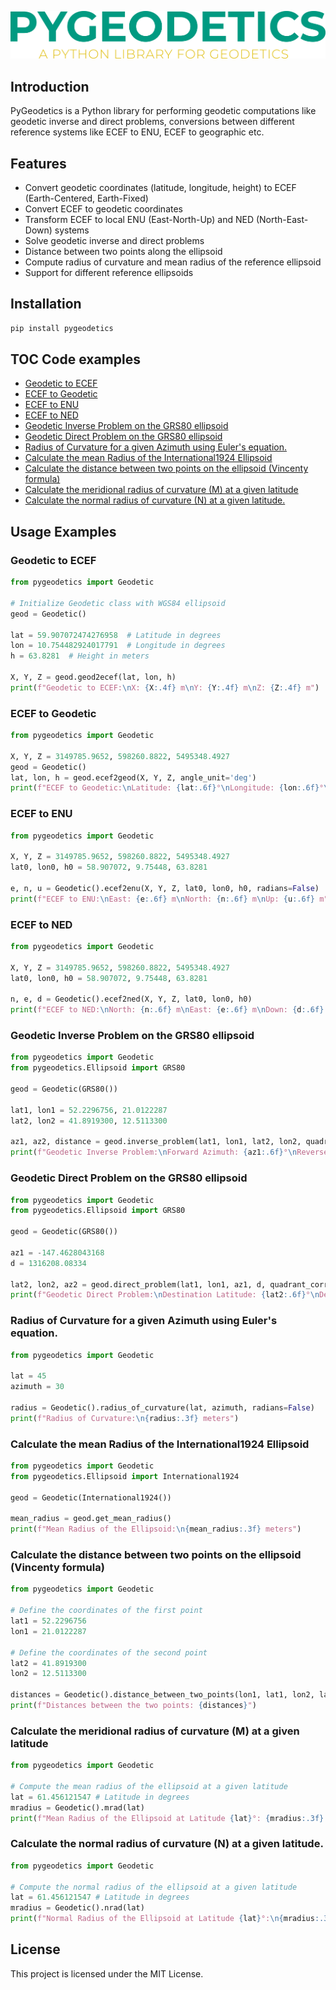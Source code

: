 
<p align="center">
    <img src="https://github.com/paarnes/pygeodetics/blob/main/docs/icon/pygeodetics.png?raw=true" alt="PyGeodetics Logo" width="700">
</p>


## Introduction
PyGeodetics is a Python library for performing geodetic computations like geodetic inverse and direct problems, conversions between different reference systems like ECEF to ENU, ECEF to geographic etc.

## Features
- Convert geodetic coordinates (latitude, longitude, height) to ECEF (Earth-Centered, Earth-Fixed)
- Convert ECEF to geodetic coordinates
- Transform ECEF to local ENU (East-North-Up) and NED (North-East-Down) systems
- Solve geodetic inverse and direct problems
- Distance between two points along the ellipsoid
- Compute radius of curvature and mean radius of the reference ellipsoid
- Support for different reference ellipsoids

## Installation
```sh
pip install pygeodetics
```

## TOC Code examples
- [Geodetic to ECEF](#geodetic-to-ecef)
- [ECEF to Geodetic](#ecef-to-geodetic)
- [ECEF to ENU](#ecef-to-enu)
- [ECEF to NED](#ecef-to-ned)
- [Geodetic Inverse Problem on the GRS80 ellipsoid](#geodetic-inverse-problem-on-the-grs80-ellipsoid)
- [Geodetic Direct Problem on the GRS80 ellipsoid](#geodetic-direct-problem-on-the-grs80-ellipsoid)
- [Radius of Curvature for a given Azimuth using Euler's equation.](#radius-of-curvature-for-a-given-azimuth-using-eulers-equation)
- [Calculate the mean Radius of the International1924 Ellipsoid](#calculate-the-mean-radius-of-the-international1924-ellipsoid)
- [Calculate the distance between two points on the ellipsoid (Vincenty formula)](#calculate-the-distance-between-two-points-on-the-ellipsoid-vincenty-formula)
- [Calculate the meridional radius of curvature (M) at a given latitude](#calculate-the-meridional-radius-of-curvature-m-at-a-given-latitude)
- [Calculate the normal radius of curvature (N) at a given latitude.](#calculate-the-normal-radius-of-curvature-n-at-a-given-latitude)

## Usage Examples

### Geodetic to ECEF
```python
from pygeodetics import Geodetic

# Initialize Geodetic class with WGS84 ellipsoid
geod = Geodetic()

lat = 59.907072474276958  # Latitude in degrees
lon = 10.754482924017791  # Longitude in degrees
h = 63.8281  # Height in meters

X, Y, Z = geod.geod2ecef(lat, lon, h)
print(f"Geodetic to ECEF:\nX: {X:.4f} m\nY: {Y:.4f} m\nZ: {Z:.4f} m")

```

### ECEF to Geodetic
```python
from pygeodetics import Geodetic

X, Y, Z = 3149785.9652, 598260.8822, 5495348.4927
geod = Geodetic()
lat, lon, h = geod.ecef2geod(X, Y, Z, angle_unit='deg')
print(f"ECEF to Geodetic:\nLatitude: {lat:.6f}°\nLongitude: {lon:.6f}°\nHeight: {h:.3f} m")

```

### ECEF to ENU
```python
from pygeodetics import Geodetic

X, Y, Z = 3149785.9652, 598260.8822, 5495348.4927
lat0, lon0, h0 = 58.907072, 9.75448, 63.8281

e, n, u = Geodetic().ecef2enu(X, Y, Z, lat0, lon0, h0, radians=False)
print(f"ECEF to ENU:\nEast: {e:.6f} m\nNorth: {n:.6f} m\nUp: {u:.6f} m")

```

### ECEF to NED
```python
from pygeodetics import Geodetic

X, Y, Z = 3149785.9652, 598260.8822, 5495348.4927
lat0, lon0, h0 = 58.907072, 9.75448, 63.8281

n, e, d = Geodetic().ecef2ned(X, Y, Z, lat0, lon0, h0)
print(f"ECEF to NED:\nNorth: {n:.6f} m\nEast: {e:.6f} m\nDown: {d:.6f} m")

```

### Geodetic Inverse Problem on the GRS80 ellipsoid
```python
from pygeodetics import Geodetic
from pygeodetics.Ellipsoid import GRS80

geod = Geodetic(GRS80())

lat1, lon1 = 52.2296756, 21.0122287
lat2, lon2 = 41.8919300, 12.5113300

az1, az2, distance = geod.inverse_problem(lat1, lon1, lat2, lon2, quadrant_correction=False)
print(f"Geodetic Inverse Problem:\nForward Azimuth: {az1:.6f}°\nReverse Azimuth: {az2:.6f}°\nDistance: {distance:.3f} m")

```

### Geodetic Direct Problem on the GRS80 ellipsoid
```python
from pygeodetics import Geodetic
from pygeodetics.Ellipsoid import GRS80

geod = Geodetic(GRS80())

az1 = -147.4628043168
d = 1316208.08334

lat2, lon2, az2 = geod.direct_problem(lat1, lon1, az1, d, quadrant_correction=True)
print(f"Geodetic Direct Problem:\nDestination Latitude: {lat2:.6f}°\nDestination Longitude: {lon2:.6f}°\nFinal Azimuth: {az2:.6f}°")

```

### Radius of Curvature for a given Azimuth using Euler's equation.
```python
from pygeodetics import Geodetic

lat = 45
azimuth = 30

radius = Geodetic().radius_of_curvature(lat, azimuth, radians=False)
print(f"Radius of Curvature:\n{radius:.3f} meters")

```

### Calculate the mean Radius of the International1924 Ellipsoid
```python
from pygeodetics import Geodetic
from pygeodetics.Ellipsoid import International1924

geod = Geodetic(International1924())

mean_radius = geod.get_mean_radius()
print(f"Mean Radius of the Ellipsoid:\n{mean_radius:.3f} meters")

```

### Calculate the distance between two points on the ellipsoid (Vincenty formula)
```python
from pygeodetics import Geodetic

# Define the coordinates of the first point
lat1 = 52.2296756
lon1 = 21.0122287

# Define the coordinates of the second point
lat2 = 41.8919300
lon2 = 12.5113300

distances = Geodetic().distance_between_two_points(lon1, lat1, lon2, lat2, radians=False)
print(f"Distances between the two points: {distances}")

```

### Calculate the meridional radius of curvature (M) at a given latitude

```python
from pygeodetics import Geodetic

# Compute the mean radius of the ellipsoid at a given latitude
lat = 61.456121547 # Latitude in degrees
mradius = Geodetic().mrad(lat)
print(f"Mean Radius of the Ellipsoid at Latitude {lat}°: {mradius:.3f} meters")
```


### Calculate the normal radius of curvature (N) at a given latitude.

```python
from pygeodetics import Geodetic

# Compute the normal radius of the ellipsoid at a given latitude
lat = 61.456121547 # Latitude in degrees
mradius = Geodetic().nrad(lat)
print(f"Normal Radius of the Ellipsoid at Latitude {lat}°:\n{mradius:.3f} meters")
```



## License
This project is licensed under the MIT License.

